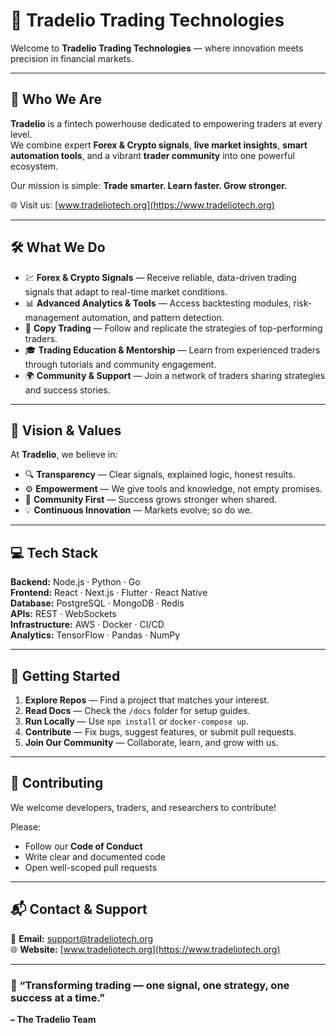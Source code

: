 # 🚀 Tradelio Trading Technologies

Welcome to **Tradelio Trading Technologies** — where innovation meets precision in financial markets.

---

## 🌟 Who We Are

**Tradelio** is a fintech powerhouse dedicated to empowering traders at every level.  
We combine expert **Forex & Crypto signals**, **live market insights**, **smart automation tools**, and a vibrant **trader community** into one powerful ecosystem.

Our mission is simple: **Trade smarter. Learn faster. Grow stronger.**

🌐 Visit us: [www.tradeliotech.org](https://www.tradeliotech.org)

---

## 🛠 What We Do

- 💹 **Forex & Crypto Signals** — Receive reliable, data-driven trading signals that adapt to real-time market conditions.  
- 📊 **Advanced Analytics & Tools** — Access backtesting modules, risk-management automation, and pattern detection.  
- 🤝 **Copy Trading** — Follow and replicate the strategies of top-performing traders.  
- 🎓 **Trading Education & Mentorship** — Learn from experienced traders through tutorials and community engagement.  
- 🌍 **Community & Support** — Join a network of traders sharing strategies and success stories.

---

## 🎯 Vision & Values

At **Tradelio**, we believe in:

- 🔍 **Transparency** — Clear signals, explained logic, honest results.  
- ⚙️ **Empowerment** — We give tools and knowledge, not empty promises.  
- 👥 **Community First** — Success grows stronger when shared.  
- 💡 **Continuous Innovation** — Markets evolve; so do we.

---

## 💻 Tech Stack

**Backend:** Node.js · Python · Go  
**Frontend:** React · Next.js · Flutter · React Native <br/>
**Database:** PostgreSQL · MongoDB · Redis  
**APIs:** REST · WebSockets  
**Infrastructure:** AWS · Docker · CI/CD  
**Analytics:** TensorFlow · Pandas · NumPy  

---

## 🚀 Getting Started

1. **Explore Repos** — Find a project that matches your interest.  
2. **Read Docs** — Check the `/docs` folder for setup guides.  
3. **Run Locally** — Use `npm install` or `docker-compose up`.  
4. **Contribute** — Fix bugs, suggest features, or submit pull requests.  
5. **Join Our Community** — Collaborate, learn, and grow with us.

---

## 🤝 Contributing

We welcome developers, traders, and researchers to contribute!

Please:
- Follow our **Code of Conduct**  
- Write clear and documented code  
- Open well-scoped pull requests  

---

## 📬 Contact & Support

📧 **Email:** [support@tradeliotech.org](mailto:support@tradeliotech.org)  
🌐 **Website:** [www.tradeliotech.org](https://www.tradeliotech.org)  

---

### 💬 “Transforming trading — one signal, one strategy, one success at a time.”

**– The Tradelio Team**

